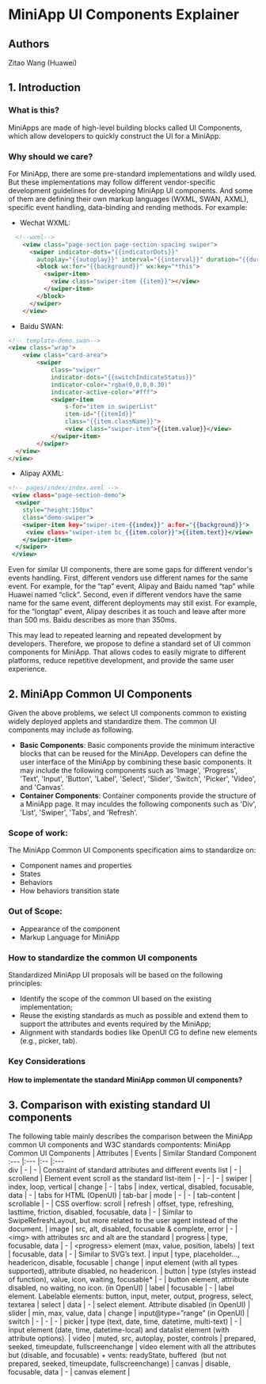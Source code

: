 # MiniApp UI Components Explainer 
## Authors
Zitao Wang (Huawei)
## 1. Introduction

### What is this?
MiniApps are made of high-level building blocks called UI Components, which allow developers to quickly construct the UI for a MiniApp.
### Why should we care?
For MiniApp, there are some pre-standard implementations and wildly used. But these implementations may follow different vendor-specific development guidelines for developing MiniApp UI components. And some of them are defining their own markup languages (WXML, SWAN, AXML), specific event handling, data-binding and rending methods. For example:

- Wechat WXML:
```html
  <!--wxml-->
    <view class="page-section page-section-spacing swiper">
      <swiper indicator-dots="{{indicatorDots}}"
        autoplay="{{autoplay}}" interval="{{interval}}" duration="{{duration}}">
        <block wx:for="{{background}}" wx:key="*this">
          <swiper-item>
            <view class="swiper-item {{item}}"></view>
          </swiper-item>
        </block>
      </swiper>
    </view>
```
- Baidu SWAN:
```html
<!-- template-demo.swan-->
<view class="wrap">
    <view class="card-area">
        <swiper 
            class="swiper"
            indicator-dots="{{switchIndicateStatus}}" 
            indicator-color="rgba(0,0,0,0.30)"
            indicator-active-color="#fff">
            <swiper-item 
                s-for="item in swiperList"
                item-id="{{itemId}}"
                class="{{item.className}}">
                <view class="swiper-item">{{item.value}}</view>
            </swiper-item>
        </swiper>
  </view>
</view>     
```
- Alipay AXML:
```.html
<!-- pages/index/index.axml -->
 <view class="page-section-demo">
  <swiper
    style="height:150px"
    class="demo-swiper">
    <swiper-item key="swiper-item-{{index}}" a:for="{{background}}">
     <view class="swiper-item bc_{{item.color}}">{{item.text}}</view>
    </swiper-item>
  </swiper>
 </view>
```
Even for similar UI components, there are some gaps for different vendor's events handling. First, different vendors use different names for the same event. For example, for the “tap” event, Alipay and Baidu named “tap” while Huawei named “click”. Second, even if different vendors have the same name for the same event, different deployments may still exist. For example, for the “longtap” event, Alipay describes it as touch and leave after more than 500 ms. Baidu describes as more than 350ms.

This may lead to repeated learning and repeated development by developers. Therefore, we propose to define a standard set of UI common components for MiniApp. That allows codes to easily migrate to different platforms, reduce repetitive development, and provide the same user experience.

## 2. MiniApp Common UI Components
Given the above problems, we select UI components common to existing widely deployed applets and standardize them. The common UI components may include as following.
* **Basic Components**:
Basic components provide the minimum interactive blocks that can be reused for the MiniApp. Developers can define the user interface of the MiniApp by combining these basic components. It may include the following components such as 'Image', 'Progress', 'Text', 'Input', 'Button', 'Label', 'Select', 'Slider', 'Switch', 'Picker', 'Video', and 'Canvas'.
* **Container Components**:
Container components provide the structure of a MiniApp page. It may inculdes the following components such as 'Div', 'List', 'Swiper', 'Tabs', and 'Refresh'.
### Scope of work:
The MiniApp Common UI Components specification aims to standardize on:
- Component names and properties
- States
- Behaviors
- How behaviors transition state 
### Out of Scope:
- Appearance of the component
- Markup Language for MiniApp 

### How to standardize the common UI components
Standardized MiniApp UI proposals will be based on the following principles:
- Identify the scope of the common UI based on the existing implementation;
- Reuse the existing standards as much as possible and extend them to support the attributes and events required by the MiniApp;
- Alignment with standards bodies like OpenUI CG to define new elements (e.g., picker, tab).

### Key Considerations 

#### How to implementate the standard MiniApp common UI components?


## 3. Comparison with existing standard UI components 

The following table mainly describes the comparison between the MiniApp common UI components and W3C standards compontents:
MiniApp Common UI Components | Attributes | Events | Similar Standard Component 
:---    |:---    |:--        |:---     
div | - | - | Constraint of standard attributes and different events
list | - | scrollend | Element event scroll as the standard
list-item | - | - | - |
swiper | index, loop, vertical | change | - |
tabs | index, vertical, disabled, focusable, data | - | tabs for HTML (OpenUI) |
tab-bar | mode | - | - |
tab-content | scrollable | - | CSS overflow: scroll |
refresh | offset, type, refreshing, lasttime, friction, disabled, focusable, data | - | Similar to SwipeRefreshLayout, but more related to the user agent instead of the document. |
image | src, alt, disabled, focusable & complete, error | - | &lt;img&gt; with attributes src and alt are the standard |
progress | type, focusable, data | - | &lt;progress&gt; element (max, value, position, labels) |
text | focusable, data | - | Similar to SVG’s text. |
input | type, placeholder…, headericon, disable, focusable | change | input element (with all types supported), attribute disabled, no headericon. |
button | type (styles instead of function), value, icon, waiting, focusable* | - | button element, attribute disabled, no waiting, no icon. (in OpenUI) |
label | focusable | - | label element. Labelable elements: button, input, meter, output, progress, select, textarea |
select | data | - | select element. Attribute disabled (in OpenUI) |
slider | min, max, value, data | change | input@type=”range” (in OpenUI) |
switch | - | - | - |
picker | type (text, date, time, datetime, multi-text) | - | input element (date, time, datetime-local) and datalist element (with attribute options). |
video | muted, src, autoplay, poster, controls | prepared, seeked, timeupdate, fullscreenchange | video element with all the attributes but (disable, and focusable) + vents: readyState, buffered  (but not prepared, seeked, timeupdate, fullscreenchange) |
canvas | disable, focusable, data | - | canvas element |
























